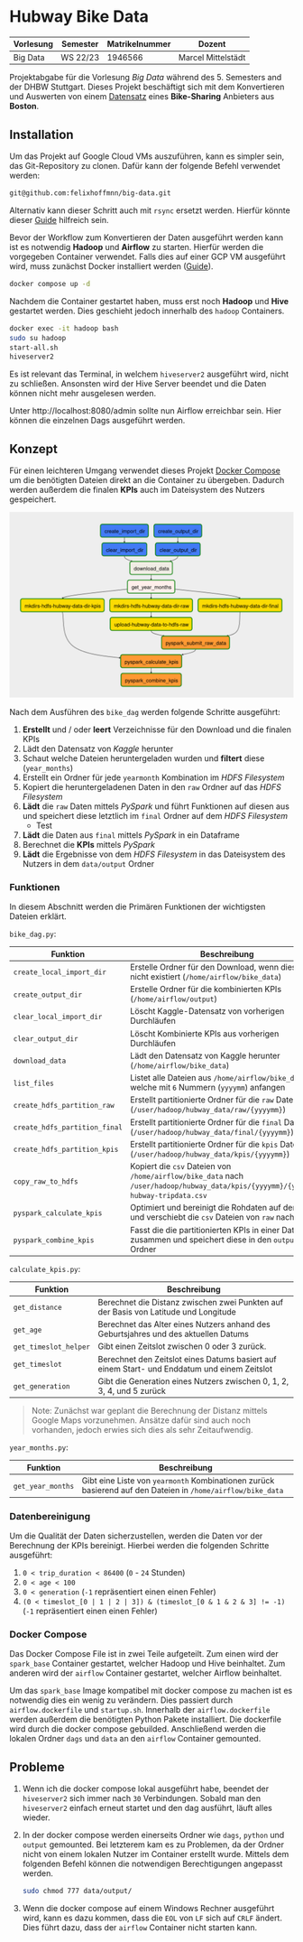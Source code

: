 # Hubway Bike Data

| Vorlesung | Semester | Matrikelnummer | Dozent             |
| --------- | -------- | -------------- | ------------------ |
| Big Data  | WS 22/23 | 1946566        | Marcel Mittelstädt |

Projektabgabe für die Vorlesung _Big Data_ während des 5. Semesters and der DHBW Stuttgart. Dieses Projekt beschäftigt sich mit dem Konvertieren und Auswerten von einem [Datensatz](https://www.kaggle.com/datasets/acmeyer/hubway-data) eines **Bike-Sharing** Anbieters aus **Boston**.

## Installation

Um das Projekt auf Google Cloud VMs auszuführen, kann es simpler sein, das Git-Repository zu clonen. Dafür kann der folgende Befehl verwendet werden:

```bash
git@github.com:felixhoffmnn/big-data.git
```

Alternativ kann dieser Schritt auch mit `rsync` ersetzt werden. Hierfür könnte dieser [Guide](https://phoenixnap.com/kb/how-to-rsync-over-ssh) hilfreich sein.

Bevor der Workflow zum Konvertieren der Daten ausgeführt werden kann ist es notwendig **Hadoop** und **Airflow** zu starten. Hierfür werden die vorgegeben Container verwendet. Falls dies auf einer GCP VM ausgeführt wird, muss zunächst Docker installiert werden ([Guide](https://docs.docker.com/engine/install/ubuntu/)).

```bash
docker compose up -d
```

Nachdem die Container gestartet haben, muss erst noch **Hadoop** und **Hive** gestartet werden. Dies geschieht jedoch innerhalb des `hadoop` Containers.

```bash
docker exec -it hadoop bash
sudo su hadoop
start-all.sh
hiveserver2
```

Es ist relevant das Terminal, in welchem `hiveserver2` ausgeführt wird, nicht zu schließen. Ansonsten wird der Hive Server beendet und die Daten können nicht mehr ausgelesen werden.

Unter http://localhost:8080/admin sollte nun Airflow erreichbar sein. Hier können die einzelnen Dags ausgeführt werden.

## Konzept

Für einen leichteren Umgang verwendet dieses Projekt [Docker Compose](#docker-compose) um die benötigten Dateien direkt an die Container zu übergeben. Dadurch werden außerdem die finalen **KPIs** auch im Dateisystem des Nutzers gespeichert.

![Task Flow](./data/images/task_flow.png)

Nach dem Ausführen des `bike_dag` werden folgende Schritte ausgeführt:

1. **Erstellt** und / oder **leert** Verzeichnisse für den Download und die finalen KPIs
2. Lädt den Datensatz von _Kaggle_ herunter
3. Schaut welche Dateien heruntergeladen wurden und **filtert** diese (`year_months`)
4. Erstellt ein Ordner für jede `yearmonth` Kombination im _HDFS Filesystem_
5. Kopiert die heruntergeladenen Daten in den `raw` Ordner auf das _HDFS Filesystem_
6. **Lädt** die `raw` Daten mittels _PySpark_ und führt Funktionen auf diesen aus und speichert diese letztlich im `final` Ordner auf dem _HDFS Filesystem_
    - Test
7. **Lädt** die Daten aus `final` mittels _PySpark_ in ein Dataframe
8. Berechnet die **KPIs** mittels _PySpark_
9. **Lädt** die Ergebnisse von dem _HDFS Filesystem_ in das Dateisystem des Nutzers in dem `data/output` Ordner

### Funktionen

In diesem Abschnitt werden die Primären Funktionen der wichtigsten Dateien erklärt.

`bike_dag.py`:

| Funktion                      | Beschreibung                                                                                                                       |
| ----------------------------- | ---------------------------------------------------------------------------------------------------------------------------------- |
| `create_local_import_dir`     | Erstelle Ordner für den Download, wenn dieser nicht existiert (`/home/airflow/bike_data`)                                          |
| `create_output_dir`           | Erstelle Ordner für die kombinierten KPIs (`/home/airflow/output`)                                                                 |
| `clear_local_import_dir`      | Löscht Kaggle-Datensatz von vorherigen Durchläufen                                                                                 |
| `clear_output_dir`            | Löscht Kombinierte KPIs aus vorherigen Durchläufen                                                                                 |
| `download_data`               | Lädt den Datensatz von Kaggle herunter (`/home/airflow/bike_data`)                                                                 |
| `list_files`                  | Listet alle Dateien aus `/home/airflow/bike_data` welche mit `6` Nummern (`yyyymm`) anfangen                                       |
| `create_hdfs_partition_raw`   | Erstellt partitionierte Ordner für die `raw` Daten (`/user/hadoop/hubway_data/raw/{yyyymm}`)                                       |
| `create_hdfs_partition_final` | Erstellt partitionierte Ordner für die `final` Daten (`/user/hadoop/hubway_data/final/{yyyymm}`)                                   |
| `create_hdfs_partition_kpis`  | Erstellt partitionierte Ordner für die `kpis` Daten (`/user/hadoop/hubway_data/kpis/{yyyymm}`)                                     |
| `copy_raw_to_hdfs`            | Kopiert die `csv` Dateien von `/home/airflow/bike_data` nach `/user/hadoop/hubway_data/kpis/{yyyymm}/{yyyymm}-hubway-tripdata.csv` |
| `pyspark_calculate_kpis`      | Optimiert und bereinigt die Rohdaten auf dem HDFS und verschiebt die `csv` Dateien von `raw` nach `final`                          |
| `pyspark_combine_kpis`        | Fasst die die partitionierten KPIs in einer Datei zusammen und speichert diese in den `output` Ordner                              |

`calculate_kpis.py`:

| Funktion              | Beschreibung                                                                                 |
| --------------------- | -------------------------------------------------------------------------------------------- |
| `get_distance`        | Berechnet die Distanz zwischen zwei Punkten auf der Basis von Latitude und Longitude         |
| `get_age`             | Berechnet das Alter eines Nutzers anhand des Geburtsjahres und des aktuellen Datums          |
| `get_timeslot_helper` | Gibt einen Zeitslot zwischen 0 oder 3 zurück.                                                |
| `get_timeslot`        | Berechnet den Zeitslot eines Datums basiert auf einem Start- und Enddatum und einem Zeitslot |
| `get_generation`      | Gibt die Generation eines Nutzers zwischen 0, 1, 2, 3, 4, und 5 zurück                       |

> Note: Zunächst war geplant die Berechnung der Distanz mittels Google Maps vorzunehmen. Ansätze dafür sind auch noch vorhanden, jedoch erwies sich dies als sehr Zeitaufwendig.

`year_months.py`:

| Funktion          | Beschreibung                                                                                                |
| ----------------- | ----------------------------------------------------------------------------------------------------------- |
| `get_year_months` | Gibt eine Liste von `yearmonth` Kombinationen zurück basierend auf den Dateien in `/home/airflow/bike_data` |

### Datenbereinigung

Um die Qualität der Daten sicherzustellen, werden die Daten vor der Berechnung der KPIs bereinigt. Hierbei werden die folgenden Schritte ausgeführt:

1. `0 < trip_duration < 86400` (`0` - `24` Stunden)
2. `0 < age < 100`
3. `0 < generation` (`-1` repräsentiert einen einen Fehler)
4. `(0 < timeslot_[0 | 1 | 2 | 3]) & (timeslot_[0 & 1 & 2 & 3] != -1)` (`-1` repräsentiert einen einen Fehler)

### Docker Compose

Das Docker Compose File ist in zwei Teile aufgeteilt. Zum einen wird der `spark_base` Container gestartet, welcher Hadoop und Hive beinhaltet. Zum anderen wird der `airflow` Container gestartet, welcher Airflow beinhaltet.

Um das `spark_base` Image kompatibel mit docker compose zu machen ist es notwendig dies ein wenig zu verändern. Dies passiert durch `airflow.dockerfile` und `startup.sh`. Innerhalb der `airflow.dockerfile` werden außerdem die benötigten Python Pakete installiert. Die dockerfile wird durch die docker compose gebuilded. Anschließend werden die lokalen Ordner `dags` und `data` an den `airflow` Container gemounted.

## Probleme

1. Wenn ich die docker compose lokal ausgeführt habe, beendet der `hiveserver2` sich immer nach `30` Verbindungen. Sobald man den `hiveserver2` einfach erneut startet und den dag ausführt, läuft alles wieder.
2. In der docker compose werden einerseits Ordner wie `dags`, `python` und `output` gemounted. Bei letzterem kam es zu Problemen, da der Ordner nicht von einem lokalen Nutzer im Container erstellt wurde. Mittels dem folgenden Befehl können die notwendigen Berechtigungen angepasst werden.

    ```bash
    sudo chmod 777 data/output/
    ```

3. Wenn die docker compose auf einem Windows Rechner ausgeführt wird, kann es dazu kommen, dass die `EOL` von `LF` sich auf `CRLF` ändert. Dies führt dazu, dass der `airflow` Container nicht starten kann.
